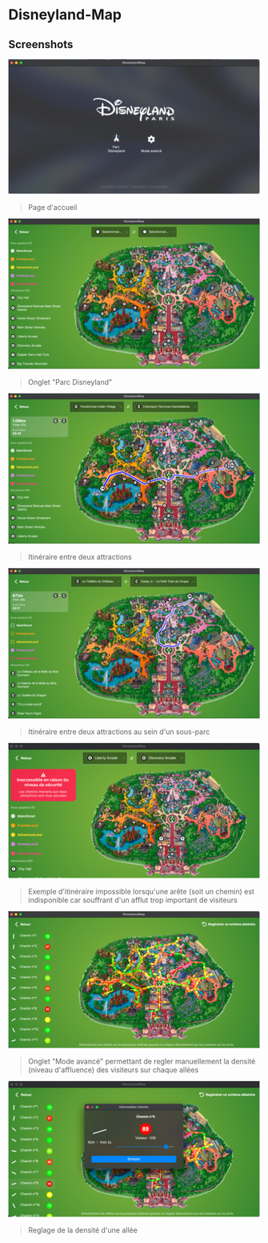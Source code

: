 # Disneyland-Map

## Screenshots

![Screenshot](/Docs/Screenshots/1.png)
> Page d'accueil

![Screenshot](/Docs/Screenshots/2.png)
> Onglet "Parc Disneyland"

![Screenshot](/Docs/Screenshots/3.png)
> Itinéraire entre deux attractions

![Screenshot](/Docs/Screenshots/4.png)
> Itinéraire entre deux attractions au sein d'un sous-parc

![Screenshot](/Docs/Screenshots/5.png)
> Exemple d'itinéraire impossible lorsqu'une arête (soit un chemin) est indisponible car souffrant d'un afflut trop important de visiteurs

![Screenshot](/Docs/Screenshots/6.png)
> Onglet "Mode avancé" permettant de regler manuellement la densité (niveau d'affluence) des visiteurs sur chaque allées

![Screenshot](/Docs/Screenshots/7.png)
> Reglage de la densité d'une allée
